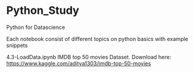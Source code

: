 # Python_Study
Python for Datascience

Each notebook consist of different topics on python basics with example snippets

4.3-LoadData.ipynb
IMDB top 50 movies Dataset. 
Download here: https://www.kaggle.com/aditya1303/imdb-top-50-movies

